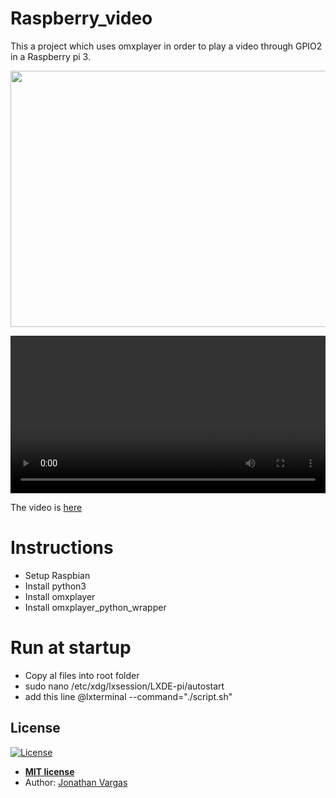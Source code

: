 # Raspberry_video
This a project which uses omxplayer in order to play a video through GPIO2 in a Raspberry pi 3.

<p align="center">
  <img height="410" width="720" src="https://mega.nz/#!ngMVSYLK!628huf1NjePZr89m35ESsS0XpysqE2v1zVsEEXlX_-o">
</p>

<p align="center">
<video width="100%" controls>
  <source src="https://mega.nz/#!y9tz2IpZ!d_0xNAKIeETheC7AT5FQ1GVkp_OiOllC4qo6xMnNoBQ" type="video/mp4">
Your browser does not support the video tag.
</video>
</p>

The video is [here](https://mega.nz/#!y9tz2IpZ!d_0xNAKIeETheC7AT5FQ1GVkp_OiOllC4qo6xMnNoBQ)

# Instructions
  - Setup Raspbian
  - Install python3
  - Install omxplayer
  - Install omxplayer_python_wrapper

# Run at startup
  - Copy al files into root folder
  - sudo nano /etc/xdg/lxsession/LXDE-pi/autostart
  - add this line @lxterminal --command="./script.sh"

## License

[![License](http://img.shields.io/:license-mit-blue.svg?style=flat-square)](http://badges.mit-license.org)

- **[MIT license](http://opensource.org/licenses/mit-license.php)**
- Author: <a href="https://www.jonathanvargas.ml" target="_blank">Jonathan Vargas</a>